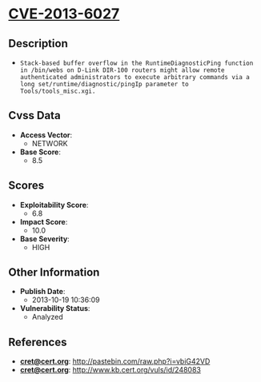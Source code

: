 
# [CVE-2013-6027](https://cve.mitre.org/cgi-bin/cvename.cgi?name=CVE-2013-6027)

## Description

- `Stack-based buffer overflow in the RuntimeDiagnosticPing function in /bin/webs on D-Link DIR-100 routers might allow remote authenticated administrators to execute arbitrary commands via a long set/runtime/diagnostic/pingIp parameter to Tools/tools_misc.xgi.`

## Cvss Data

- **Access Vector**:
  - NETWORK
- **Base Score**:
  - 8.5

## Scores

- **Exploitability Score**:
  - 6.8
- **Impact Score**:
  - 10.0
- **Base Severity**:
  - HIGH

## Other Information

- **Publish Date**:
  - 2013-10-19 10:36:09
- **Vulnerability Status**:
  - Analyzed

## References

- **cret@cert.org**: http://pastebin.com/raw.php?i=vbiG42VD
- **cret@cert.org**: http://www.kb.cert.org/vuls/id/248083
